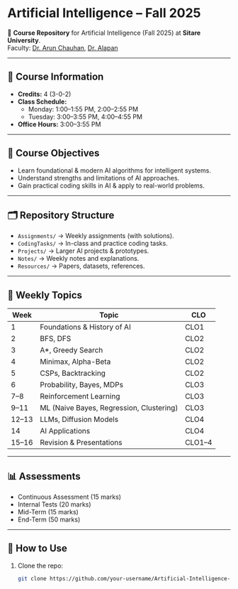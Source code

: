 # Artificial Intelligence – Fall 2025  

📌 **Course Repository** for Artificial Intelligence (Fall 2025) at **Sitare University**.  
Faculty: [Dr. Arun Chauhan](mailto:arun@sitare.org), [Dr. Alapan](mailto:alapan@sitare.org)  

---

## 📖 Course Information
- **Credits:** 4 (3-0-2)  
- **Class Schedule:**  
  - Monday: 1:00–1:55 PM, 2:00–2:55 PM  
  - Tuesday: 3:00–3:55 PM, 4:00–4:55 PM  
- **Office Hours:** 3:00–3:55 PM  

---

## 🎯 Course Objectives
- Learn foundational & modern AI algorithms for intelligent systems.  
- Understand strengths and limitations of AI approaches.  
- Gain practical coding skills in AI & apply to real-world problems.  

---

## 🗂 Repository Structure
- `Assignments/` → Weekly assignments (with solutions).  
- `CodingTasks/` → In-class and practice coding tasks.  
- `Projects/` → Larger AI projects & prototypes.  
- `Notes/` → Weekly notes and explanations.  
- `Resources/` → Papers, datasets, references.  

---

## 📅 Weekly Topics
| Week | Topic | CLO |
|------|-------|-----|
| 1 | Foundations & History of AI | CLO1 |
| 2 | BFS, DFS | CLO2 |
| 3 | A*, Greedy Search | CLO2 |
| 4 | Minimax, Alpha-Beta | CLO2 |
| 5 | CSPs, Backtracking | CLO2 |
| 6 | Probability, Bayes, MDPs | CLO3 |
| 7–8 | Reinforcement Learning | CLO3 |
| 9–11 | ML (Naive Bayes, Regression, Clustering) | CLO3 |
| 12–13 | LLMs, Diffusion Models | CLO4 |
| 14 | AI Applications | CLO4 |
| 15–16 | Revision & Presentations | CLO1–4 |

---

## 📊 Assessments
- Continuous Assessment (15 marks)  
- Internal Tests (20 marks)  
- Mid-Term (15 marks)  
- End-Term (50 marks)  

---

## 🚀 How to Use
1. Clone the repo:
   ```bash
   git clone https://github.com/your-username/Artificial-Intelligence-Fall-2025.git
